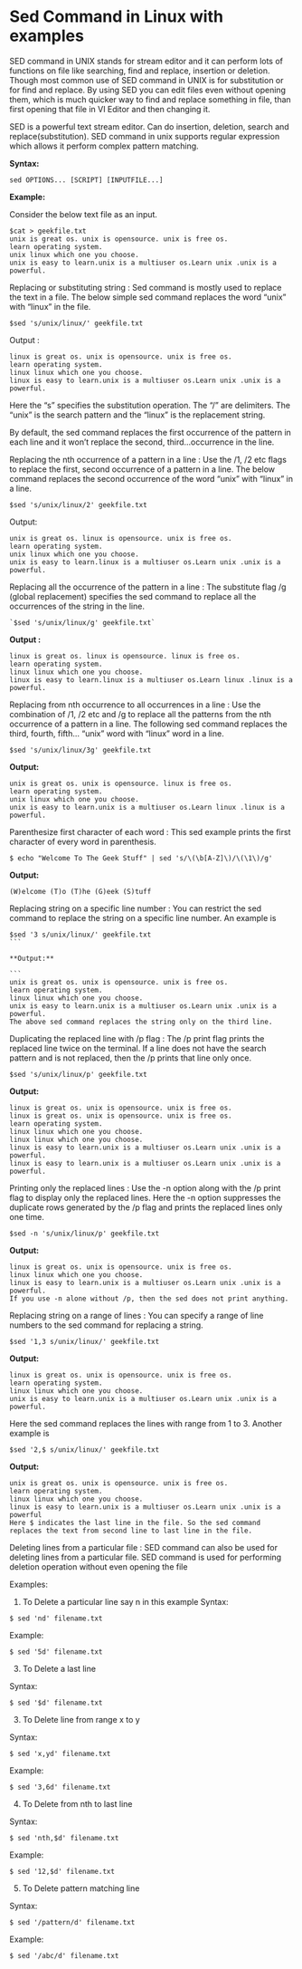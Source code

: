 # Sed Command in Linux with examples
SED command in UNIX stands for stream editor and it can perform lots of functions on file like searching, find and replace, insertion or deletion. Though most common use of SED command in UNIX is for substitution or for find and replace. By using SED you can edit files even without opening them, which is much quicker way to find and replace something in file, than first opening that file in VI Editor and then changing it.

SED is a powerful text stream editor. Can do insertion, deletion, search and replace(substitution).
SED command in unix supports regular expression which allows it perform complex pattern matching.

**Syntax:**
```
sed OPTIONS... [SCRIPT] [INPUTFILE...] 
```
**Example:**

Consider the below text file as an input.
```
$cat > geekfile.txt
unix is great os. unix is opensource. unix is free os.
learn operating system.
unix linux which one you choose.
unix is easy to learn.unix is a multiuser os.Learn unix .unix is a powerful.
```

Replacing or substituting string : Sed command is mostly used to replace the text in a file. The below simple sed command replaces the word “unix” with “linux” in the file.

`$sed 's/unix/linux/' geekfile.txt`

Output :
```
linux is great os. unix is opensource. unix is free os.
learn operating system.
linux linux which one you choose.
linux is easy to learn.unix is a multiuser os.Learn unix .unix is a powerful.
```
Here the “s” specifies the substitution operation. The “/” are delimiters. The “unix” is the search pattern and the “linux” is the replacement string.

By default, the sed command replaces the first occurrence of the pattern in each line and it won’t replace the second, third…occurrence in the line.

Replacing the nth occurrence of a pattern in a line : Use the /1, /2 etc flags to replace the first, second occurrence of a pattern in a line. The below command replaces the second occurrence of the word “unix” with “linux” in a line.

`$sed 's/unix/linux/2' geekfile.txt`

Output:
```
unix is great os. linux is opensource. unix is free os.
learn operating system.
unix linux which one you choose.
unix is easy to learn.linux is a multiuser os.Learn unix .unix is a powerful.
```
Replacing all the occurrence of the pattern in a line : The substitute flag /g (global replacement) specifies the sed command to replace all the occurrences of the string in the line.
```
`$sed 's/unix/linux/g' geekfile.txt`
```

**Output :**
```
linux is great os. linux is opensource. linux is free os.
learn operating system.
linux linux which one you choose.
linux is easy to learn.linux is a multiuser os.Learn linux .linux is a powerful.
```

Replacing from nth occurrence to all occurrences in a line : Use the combination of /1, /2 etc and /g to replace all the patterns from the nth occurrence of a pattern in a line. The following sed command replaces the third, fourth, fifth… “unix” word with “linux” word in a line.

`$sed 's/unix/linux/3g' geekfile.txt`

**Output:**
```
unix is great os. unix is opensource. linux is free os.
learn operating system.
unix linux which one you choose.
unix is easy to learn.unix is a multiuser os.Learn linux .linux is a powerful.
```
Parenthesize first character of each word : This sed example prints the first character of every word in parenthesis.

`$ echo "Welcome To The Geek Stuff" | sed 's/\(\b[A-Z]\)/\(\1\)/g'`

**Output:**
```
(W)elcome (T)o (T)he (G)eek (S)tuff
```

Replacing string on a specific line number : You can restrict the sed command to replace the string on a specific line number. An example is

````
$sed '3 s/unix/linux/' geekfile.txt
```

**Output:**

```
unix is great os. unix is opensource. unix is free os.
learn operating system.
linux linux which one you choose.
unix is easy to learn.unix is a multiuser os.Learn unix .unix is a powerful.
The above sed command replaces the string only on the third line.
````
Duplicating the replaced line with /p flag : The /p print flag prints the replaced line twice on the terminal. If a line does not have the search pattern and is not replaced, then the /p prints that line only once.

```
$sed 's/unix/linux/p' geekfile.txt
```

**Output:**

```
linux is great os. unix is opensource. unix is free os.
linux is great os. unix is opensource. unix is free os.
learn operating system.
linux linux which one you choose.
linux linux which one you choose.
linux is easy to learn.unix is a multiuser os.Learn unix .unix is a powerful.
linux is easy to learn.unix is a multiuser os.Learn unix .unix is a powerful.
```
Printing only the replaced lines : Use the -n option along with the /p print flag to display only the replaced lines. Here the -n option suppresses the duplicate rows generated by the /p flag and prints the replaced lines only one time.
```
$sed -n 's/unix/linux/p' geekfile.txt
```

**Output:**
```
linux is great os. unix is opensource. unix is free os.
linux linux which one you choose.
linux is easy to learn.unix is a multiuser os.Learn unix .unix is a powerful.
If you use -n alone without /p, then the sed does not print anything.
```

Replacing string on a range of lines : You can specify a range of line numbers to the sed command for replacing a string.
```
$sed '1,3 s/unix/linux/' geekfile.txt
```

**Output:**
```
linux is great os. unix is opensource. unix is free os.
learn operating system.
linux linux which one you choose.
unix is easy to learn.unix is a multiuser os.Learn unix .unix is a powerful.
```
Here the sed command replaces the lines with range from 1 to 3. Another example is
```
$sed '2,$ s/unix/linux/' geekfile.txt
```

**Output:**
```
unix is great os. unix is opensource. unix is free os.
learn operating system.
linux linux which one you choose.
linux is easy to learn.unix is a multiuser os.Learn unix .unix is a powerful
Here $ indicates the last line in the file. So the sed command replaces the text from second line to last line in the file.
```
Deleting lines from a particular file : SED command can also be used for deleting lines from a particular file. SED command is used for performing deletion operation without even opening the file

Examples:
1. To Delete a particular line say n in this example
Syntax:
```
$ sed 'nd' filename.txt
```
Example:
```
$ sed '5d' filename.txt
```
3. To Delete a last line

Syntax:
```
$ sed '$d' filename.txt
```
3. To Delete line from range x to y

Syntax:
```
$ sed 'x,yd' filename.txt
```
Example:
```
$ sed '3,6d' filename.txt
```
4. To Delete from nth to last line

Syntax:
```
$ sed 'nth,$d' filename.txt
```
Example:
```
$ sed '12,$d' filename.txt
```
5. To Delete pattern matching line

Syntax:
```
$ sed '/pattern/d' filename.txt
```
Example:
```
$ sed '/abc/d' filename.txt
```
